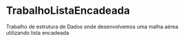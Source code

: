 # TrabalhoListaEncadeada
Trabalho de estrutura de Dados onde desenvolvemos uma malha aérea utilizando lista encadeada 
